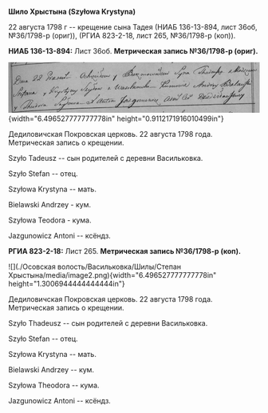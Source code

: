 **Шило Хрыстына (Szyłowa Krystyna)**

22 августа 1798 г -- крещение сына Тадея (НИАБ 136-13-894, лист 36об,
№36/1798-р (ориг)), (РГИА 823-2-18, лист 265, №36/1798-р (коп)).

**НИАБ 136-13-894:** Лист 36об. **Метрическая запись №36/1798-р
(ориг).**

![](./media/ee92d73c3cd1bf140ab83f07ea747feb3b67b29e.png){width="6.496527777777778in"
height="0.9112171916010499in"}

Дедиловичская Покровская церковь. 22 августа 1798 года. Метрическая
запись о крещении.

Szyło Tadeusz -- сын родителей с деревни Васильковка.

Szyło Stefan -- отец.

Szyłowa Krystyna -- мать.

Bielawski Andrzey - кум.

Szyłowa Teodora - кума.

Jazgunowicz Antoni -- ксёндз.

**РГИА 823-2-18:** Лист 265. **Метрическая запись №36/1798-р (коп).**

![](./Осовская волость/Васильковка/Шилы/Степан Хрыстына/media/image2.png){width="6.496527777777778in"
height="1.3006944444444444in"}

Дедиловичская Покровская церковь. 22 августа 1798 года. Метрическая
запись о крещении.

Szyło Thadeusz -- сын родителей с деревни Васильковка.

Szyło Stefan -- отец.

Szyłowa Krystyna -- мать.

Bielawski Andrzey -- кум.

Szyłowa Theodora -- кума.

Jazgunowicz Antoni -- ксёндз.
